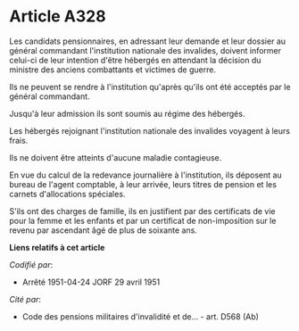 # Article A328

Les candidats pensionnaires, en adressant leur demande et leur dossier au général commandant l'institution nationale des
invalides, doivent informer celui-ci de leur intention d'être hébergés en attendant la décision du ministre des anciens
combattants et victimes de guerre.

Ils ne peuvent se rendre à l'institution qu'après qu'ils ont été acceptés par le général commandant.

Jusqu'à leur admission ils sont soumis au régime des hébergés.

Les hébergés rejoignant l'institution nationale des invalides voyagent à leurs frais.

Ils ne doivent être atteints d'aucune maladie contagieuse.

En vue du calcul de la redevance journalière à l'institution, ils déposent au bureau de l'agent comptable, à leur arrivée,
leurs titres de pension et les carnets d'allocations spéciales.

S'ils ont des charges de famille, ils en justifient par des certificats de vie pour la femme et les enfants et par un
certificat de non-imposition sur le revenu par ascendant âgé de plus de soixante ans.

**Liens relatifs à cet article**

_Codifié par_:

  - Arrêté 1951-04-24 JORF 29 avril 1951

_Cité par_:

  - Code des pensions militaires d'invalidité et de... - art. D568 (Ab)
